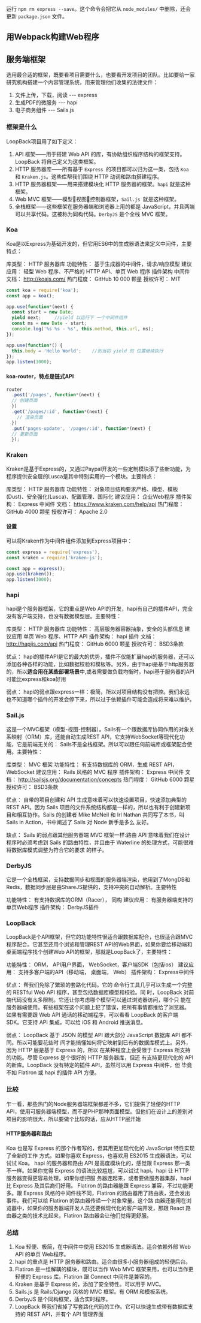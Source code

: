 
运行 `npm rm express --save`。这个命令会把它从 `node_modules/` 中删除，还会更新 `package.json` 文件。

## 用Webpack构建Web程序

## 服务端框架

选用最合适的框架，既要看项目需要什么，也要看开发项目的团队。比如要给一家研究机构搭建一个内容管理系统，用来管理他们收集的法律文件：
1. 文件上传，下载，阅读   ---  express
2. 生成PDF的微服务    ---   hapi
3. 电子商务组件   ---   Sails.js

### 框架是什么

LoopBack项目用了如下定义：

1. API 框架——用于搭建 Web API 的库，有协助组织程序结构的框架支持。LoopBack 将自己定义为这类框架。
2. HTTP 服务器库——所有基于 `Express `的项目都可以归为这一类，包括 `Koa `和 `Kraken.js`。这些库帮我们围绕 HTTP 动词和路由搭建程序。
3. HTTP 服务器框架——用来搭建模块化 HTTP 服务器的框架。`hapi` 就是这种框架。
4. Web MVC 框架——模型视图控制器框架，`Sail.js `就是这种框架。
5. 全栈框架——这些框架在服务器端和浏览器上用的都是 JavaScript，并且两端可以共享代码。这被称为同构代码。`DerbyJS` 是个全栈 MVC 框架。

### Koa

Koa是以Express为基础开发的，但它用ES6中的生成器语法来定义中间件，主要特点：

库类型：       HTTP 服务器库
功能特性：     基于生成器的中间件，请求/响应模型
建议应用：     轻型 Web 程序、不严格的 HTTP API、单页 Web 程序 插件架构 中间件
文档：        http://koajs.com/
热门程度：     GitHub 10 000 颗星
授权许可：     MIT

```js
const koa = require('koa');
const app = koa();

app.use(function*(next) {
  const start = new Date;
  yield next;     //yield 以运行下 一个中间件组件
  const ms = new Date - start;
  console.log('%s %s - %s', this.method, this.url, ms);
});

app.use(function*() {
  this.body = 'Hello World';    //到当初 yield 的 位置继续执行
});
app.listen(3000);
```

#### koa-router，特点是链式API

```js
router
  .post('/pages', function*(next) {
  // 创建页面 
  })
  .get('/pages/:id', function*(next) { 
    // 渲染页面
  })
  .put('pages-update', '/pages/:id', function*(next) {
  // 更新页面 
  });
  ```

### Kraken

Kraken是基于Express的，又通过Paypal开发的一些定制模块添了些新功能，为程序提供安全层的Lusca是其中特别实用的一个模块。主要特点：

库类型：     HTTP 服务器库
功能特性：   对象项目结构要求严格、模型、模板(Dust)、安全强化(Lusca)、配置管理、国际化 
建议应用：   企业Web程序
插件架构：   Express 中间件
文档：       https://www.kraken.com/help/api
热门程度：   GitHub 4000 颗星
授权许可：   Apache 2.0

#### 设置

可以将Kraken作为中间件组件添加到Express项目中：

```js
const express = require('express'),
const kraken = require('kraken-js');

const app = express();
app.use(kraken());
app.listen(3000);
```

### hapi

hapi是个服务器框架，它的重点是Web API的开发，hapi有自己的插件API，完全没有客户端支持，也没有数据模型层。主要特性：

库类型：     HTTP 服务器库
功能特性：   高层服务器容器抽象，安全的头部信息 建议应用 单页 Web 程序、HTTP API
插件架构：   hapi 插件
文档：      http://hapijs.com/api
热门程度：   GitHub 6000 颗星
授权许可：   BSD3条款

优点：
hapi的插件API是它的最大的优势，插件不仅能扩展hapi的服务器，还可以添加各种各样的功能，比如数据校验和模板等。另外，由于hapi是基于http服务器的，所以**适合用在某些部署场景**中,或者需要做负载均衡时，hapi基于服务器的API可能比express和koa好用

弱点：
hapi的弱点跟express一样：极简，所以对项目结构没有把控。我们永远也不知道哪个插件的开发会停下来，所以过于依赖插件可能会造成将来难以维护。

### Sail.js

这是一个MVC框架（模型-视图-控制器）。Sails有一个跟数据库协同作用的对象关系映射（ORM）库，还能自动生成REST API，它支持WebSocket等现代化功能，它是前端无关的： Sails不是全栈框架。所以可以跟任何前端库或框架配合使用。主要特性：

库类型：     MVC 框架
功能特性：   有支持数据库的 ORM，生成 REST API，WebSocket 
建议应用：   Rails 风格的 MVC 程序
插件架构：   Express 中间件
文档：       http://sailsjs.org/documentation/concepts
热门程度：   GitHub 6000 颗星 
授权许可：   BSD3条款

优点：
自带的项目创建和 API 生成意味着可以快速设置项目，快速添加典型的 REST API。因为 Sails 项目的文件系统结构都是一样的，所以也有利于创建新项目和相互协作。Sails 的创建者 Mike McNeil 和 Irl Nathan 共同写了本书，叫 Sails in Action，书中阐述了 Sails 对 Node 新手是多么 友好。

缺点：
Sails 的弱点跟其他服务器端 MVC 框架一样:路由 API 意味着我们在设计程序时必须考虑到 Sails 的路由特性，并且由于 Waterline 的处理方式，可能很难将数据库模式调整为符合它的要求 的样子。

### DerbyJS

它是一个全栈框架，支持数据同步和视图的服务器端渲染，他用到了MongDB和Redis，数据同步层是由ShareJS提供的，支持冲突的自动解析。主要特性

功能特性：    有支持数据库的ORM（Racer）， 同构
建议应用：    有服务器端支持的单页Web程序
插件架构：    DerbyJS插件

### LoopBack

LoopBack是个API框架，但它的功能特性很适合跟数据库配合，也很适合跟MVC程序配合。它甚至还用个浏览和管理REST API的Web界面，如果你要给移动端和桌面端程序找个创建Web API的框架，那就是LoopBack了，主要特性：

功能特性：      ORM， API用户界面， WebSocket，客户端SDK（包括ios）
建议应用：      支持多客户端的API（移动端， 桌面端， Web）
插件架构：      Express中间件

优点：
帮我们免除了繁琐的套路化代码。它的 命令行工具几乎可以生成一个完整的 RESTful Web API 程序，甚至包括数据库模型和校验。同 时，LoopBack 对前端代码没有太多限制。它还让你考虑哪个模型可以通过浏览器访问，哪个只 能在服务器端使用。有些框架在这个问题上犯了错误，把所有事情都推给了浏览器。
如果有需要跟 Web API 通话的移动端程序，可以看看 LoopBack 的客户端 SDK。它支持 API 集成，可以给 iOS 和 Android 推送消息。

弱点：
LoopBack 基于 JSON 的模型 API 跟大部分 JavaScript 数据库 API 都不同。所以可能要花些时 间才能搞懂如何将它映射到已有的数据库模式上。另外，因为 HTTP 层是基于 Express 的，所以 在某种程度上会受限于 Express 所支持的功能。尽管 Express 是个很好的 HTTP 服务器库，但还 有支持更现代化的 API 的新库。LoopBack 没有特定的插件 API，虽然可以用 Express 中间件，但 毕竟不如 Flatiron 或 hapi 的插件 API 方便。

### 比较

乍一看，那些热门的Node服务器端框架都差不多，它们提供了轻便的HTTP API，使用可服务器端模型，而不是PHP那种页面模型。但他们在设计上的差别对项目的影响很大，所以要做个比较的话，应从HTTP层开始

#### HTTP服务器和路由

Koa 也是写 Express 的那个作者写的，但其用更加现代化的 JavaScript 特性实现了全新的工作 方式。如果你喜欢 Express，也喜欢用 ES2015 生成器语法，可以试试 Koa。
hapi 的服务器和路由 API 是高度模块化的，感觉跟 Express 那一类不一样。如果你觉得 Express 的语法比较尴尬，可以试试 hapi。hapi 让 HTTP 服务器变得更容易处理，如果你想把服 务器连起来，或者要做服务器集群，hapi 比 Express 及其后裔们好用。
Flatiron 的路由器能跟 Express 兼容，不过功能更多。跟 Express 风格的中间件栈不同，Flatiron 的路由器用了路由表，还会发出事件。我们可以给 Flatiron 的路由器传递一个对象常量。这个路 由器还能用在浏览器中，如果你的服务器端开发人员还要做现代化的客户端开发，那跟 React 路 由器之类的技术比起来，Flatiron 路由器会让他们觉得更舒服。

### 总结

1. Koa 轻便、极简，在中间件中使用 ES2015 生成器语法。适合依赖外部 Web API 的单页 Web程序。
2. hapi 的重点是 HTTP 服务器和路由。适合由很多小服务器组成的轻便后台。
3. Flatiron 是一组解耦的模块，既可以当作 Web MVC 框架来用，也可以当作更轻便的 Express
库。Flatiron 跟 Connect 中间件是兼容的。
4. Kraken 是基于 Express 的，添加了安全特性。可以用于 MVC。
5. Sails.js 是 Rails/Django 风格的 MVC 框架。有 ORM 和模板系统。
6. DerbyJS 是个同构框架，适合实时程序。
7. LoopBack 帮我们省掉了写套路化代码的工作。它可以快速生成带有数据库支持的 REST API，并有个 API 管理界面